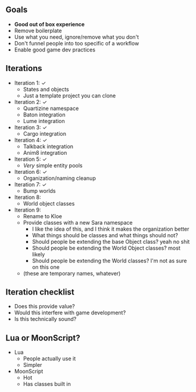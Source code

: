 ## Goals
- **Good out of box experience**
- Remove boilerplate
- Use what you need, ignore/remove what you don't
- Don't funnel people into too specific of a workflow
- Enable good game dev practices

## Iterations
- Iteration 1: ✓
	- States and objects
	- Just a template project you can clone
- Iteration 2: ✓
	- Quartizine namespace
	- Baton integration
	- Lume integration
- Iteration 3: ✓
	- Cargo integration
- Iteration 4: ✓
	- Talkback integration
	- Anim8 integration
- Iteration 5: ✓
	- *Very* simple entity pools
- Iteration 6: ✓
	- Organization/naming cleanup
- Iteration 7: ✓
	- Bump worlds
- Iteration 8:
	- World object classes
- Iteration 9:
	- Rename to Kloe
	- Provide classes with a new Sara namespace
		- I like the idea of this, and I think it makes the organization better
		- What things should be classes and what things should not?
		- Should people be extending the base Object class? yeah no shit
		- Should people be extending the World Object classes? most likely
		- Should people be extending the World classes? I'm not as sure on this one
	- (these are temporary names, whatever)

## Iteration checklist
- Does this provide value?
- Would this interfere with game development?
- Is this technically sound?

## Lua or MoonScript?
- Lua
	- People actually use it
	- Simpler
- MoonScript
	- Hot
	- Has classes built in
